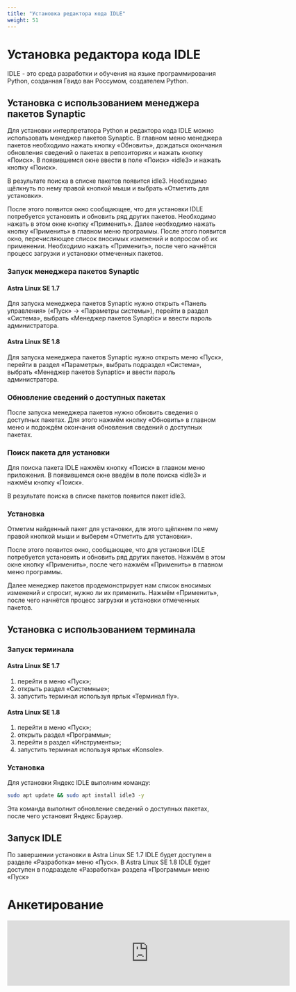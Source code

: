 ```yaml
---
title: "Установка редактора кода IDLE"
weight: 51
---
```


# Установка редактора кода IDLE

IDLE - это среда разработки и обучения на языке программирования Python, созданная Гвидо ван Россумом, создателем Python.

## Установка с использованием менеджера пакетов Synaptic

Для установки интерпретатора Python и редактора кода IDLE можно использовать менеджер пакетов Synaptic. В главном меню менеджера пакетов необходимо нажать кнопку «Обновить», дождаться окончания обновления сведений о пакетах в репозиториях и нажать кнопку «Поиск». В появившемся окне ввести в поле «Поиск» «idle3» и нажать кнопку «Поиск».

В результате поиска в списке пакетов появится idle3. Необходимо щёлкнуть по нему правой кнопкой мыши и выбрать «Отметить для установки».

После этого появится окно сообщающее, что для установки IDLE потребуется установить и обновить ряд других пакетов. Необходимо нажать в этом окне кнопку «Применить». Далее необходимо нажать кнопку «Применить» в главном меню программы. После этого появится окно, перечисляющее список вносимых изменений и вопросом об их применении. Необходимо нажать «Применить», после чего начнётся процесс загрузки и установки отмеченных пакетов.

### Запуск менеджера пакетов Synaptic

#### Astra Linux SE 1.7

Для запуска менеджера пакетов Synaptic нужно открыть «Панель управления» («Пуск» -> «Параметры системы»), перейти в раздел «Система», выбрать «Менеджер пакетов Synaptic» и ввести пароль администратора.

#### Astra Linux SE 1.8

Для запуска менеджера пакетов Synaptic нужно открыть меню «Пуск», перейти в раздел «Параметры», выбрать подраздел «Система», выбрать «Менеджер пакетов Synaptic» и ввести пароль администратора.

### Обновление сведений о доступных пакетах

После запуска менеджера пакетов нужно обновить сведения о доступных пакетах. Для этого нажмём кнопку «Обновить» в главном меню и подождём окончания обновления сведений о доступных пакетах.

### Поиск пакета для установки

Для поиска пакета IDLE нажмём кнопку «Поиск» в главном меню приложения. В появившемся окне введём в поле поиска «idle3» и нажмём кнопку «Поиск».

В результате поиска в списке пакетов появится пакет idle3.

### Установка

Отметим найденный пакет для установки, для этого щёлкнем по нему правой кнопкой мыши и выберем «Отметить для установки».

После этого появится окно, сообщающее, что для установки IDLE потребуется установить и обновить ряд других пакетов. Нажмём в этом окне кнопку «Применить», после чего нажмём «Применить» в главном меню программы.

Далее менеджер пакетов продемонстрирует нам список вносимых изменений и спросит, нужно ли их применить. Нажмём «Применить», после чего начнётся процесс загрузки и установки отмеченных пакетов.

## Установка с использованием терминала

### Запуск терминала

#### Astra Linux SE 1.7

1. перейти в меню «Пуск»;
2. открыть раздел «Системные»;
3. запустить терминал используя ярлык «Терминал fly».

#### Astra Linux SE 1.8

1. перейти в меню «Пуск»;
2. открыть раздел «Программы»;
3. перейти в раздел «Инструменты»;
4. запустить терминал используя ярлык «Konsole».

### Установка

Для установки Яндекс IDLE выполним команду:

```bash
sudo apt update && sudo apt install idle3 -y
```

Эта команда выполнит обновление сведений о доступных пакетах, после чего установит Яндекс Браузер.

## Запуск IDLE

По завершении установки в Astra Linux SE 1.7 IDLE будет доступен в разделе «Разработка» меню «Пуск». В Astra Linux SE 1.8 IDLE будет доступен в подразделе «Разработка» раздела «Программы» меню «Пуск»

# Анкетирование

<script src="https://forms.yandex.ru/_static/embed.js"></script><iframe src="https://forms.yandex.ru/u/6852aee990fa7b6724c56e39?iframe=1" frameborder="0" name="ya-form-6852aee990fa7b6724c56e39" width="650"></iframe>
